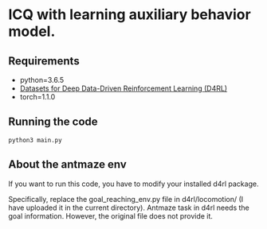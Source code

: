 # ICQ with learning auxiliary behavior model.

## Requirements

- python=3.6.5
- [Datasets for Deep Data-Driven Reinforcement Learning (D4RL)](https://github.com/rail-berkeley/d4rl)
- torch=1.1.0

## Running the code

```
python3 main.py
```
## About the antmaze env

If you want to run this code, you have to modify your installed d4rl package.

Specifically, replace the goal_reaching_env.py file in d4rl/locomotion/ (I have uploaded it in the current directory). Antmaze task in d4rl needs the goal information. However, the original file does not provide it.
